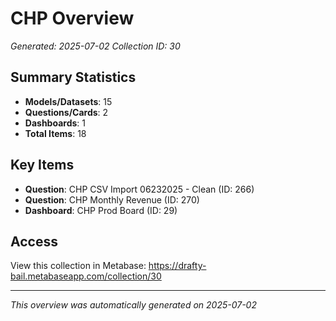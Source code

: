 # CHP Overview

*Generated: 2025-07-02*
*Collection ID: 30*

## Summary Statistics
- **Models/Datasets**: 15
- **Questions/Cards**: 2
- **Dashboards**: 1
- **Total Items**: 18

## Key Items
- **Question**: CHP CSV Import 06232025 - Clean (ID: 266)
- **Question**: CHP Monthly Revenue (ID: 270)
- **Dashboard**: CHP Prod Board (ID: 29)

## Access
View this collection in Metabase: https://drafty-bail.metabaseapp.com/collection/30

---
*This overview was automatically generated on 2025-07-02*